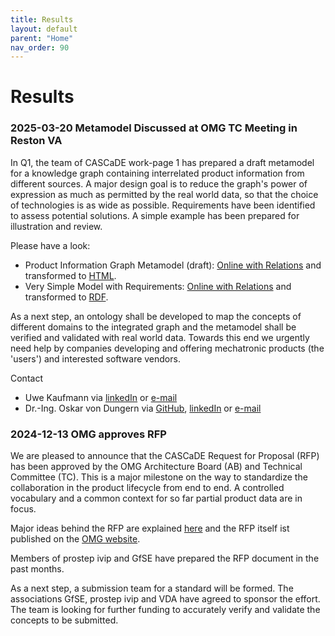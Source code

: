 ```yaml
---
title: Results
layout: default
parent: "Home"
nav_order: 90
---
```


# Results

### 2025-03-20 Metamodel Discussed at OMG TC Meeting in Reston VA

In Q1, the team of CASCaDE work-page 1 has prepared a draft metamodel for a knowledge graph 
containing interrelated product information from different sources. 
A major design goal is to reduce the graph's power of expression as much as permitted by the real world data,
so that the choice of technologies is as wide as possible. Requirements have been identified
to assess potential solutions. A simple example has been prepared for illustration and review.

Please have a look:
- Product Information Graph Metamodel (draft): <a href="https://specif.de/apps-alpha/edit#import=https://cascade.gfse.org/results/2025-03-25%20Metamodel/Product%20Information%20Graph.specif.zip" target="_blank" >Online with Relations</a> and transformed to <a href="./2025-03-25%20Metamodel/" target="_blank" >HTML</a>.
- Very Simple Model with Requirements: <a href="https://specif.de/apps-alpha/edit#import=..\examples\v1.2\09_Very-Simple-Model-FMC-with-Requirements.specif.zip" target="_blank" >Online with Relations</a> and transformed to <a href="https://github.com/GfSE/CASCaDE-Verification-and-Validation/blob/main/Very-simple-Model-with-Requirements%20%5BFMC%20-%20SpecIF%5D/7_RDF/Project%20'Very%20Simple%20Model%20(FMC)%20with%20Requirements'.ttl" target="_blank" >RDF</a>.

As a next step, an ontology shall be developed to map the concepts of different domains to the integrated graph 
and the metamodel shall be verified and validated with real world data. Towards this end we urgently need help by 
companies developing and offering mechatronic products (the 'users') and interested software vendors.

Contact
- Uwe Kaufmann via <a href="https://www.linkedin.com/in/uwekaufmann/" target="_blank">linkedIn</a> or [e-mail](mailto:uwe.kaufmann@gfse.org)
- Dr.-Ing. Oskar von Dungern via <a href="https://github.com/odungern" target="_blank">GitHub</a>, <a href="https://www.linkedin.com/in/odungern/" target="_blank">linkedIn</a> or [e-mail](mailto:oskar.dungern@gfse.org)

### 2024-12-13 OMG approves RFP

We are pleased to announce that the CASCaDE Request for Proposal (RFP) has been approved 
by the OMG Architecture Board (AB) and Technical Committee (TC). 
This is a major milestone on the way to standardize the collaboration in the 
product lifecycle from end to end.
A controlled vocabulary and a common context for so far partial product data are in focus.

Major ideas behind the RFP are explained <a href="../files/documents/2024-12%20CASCaDE-Introduction%20OMG.pdf" target="_blank" >here</a> 
and the RFP itself ist published on the <a href="https://www.omg.org/cgi-bin/doc?mantis/24-12-03.pdf" target="_blank" >OMG website</a>.

Members of prostep ivip and GfSE have prepared the RFP document in the past months.

As a next step, a submission team for a standard will be formed. The associations GfSE, 
prostep ivip and VDA have agreed to sponsor the effort. The team is looking for further funding to 
accurately verify and validate the concepts to be submitted.

<!-- Pattern: <a href="..." target="_blank" >...</a> -->